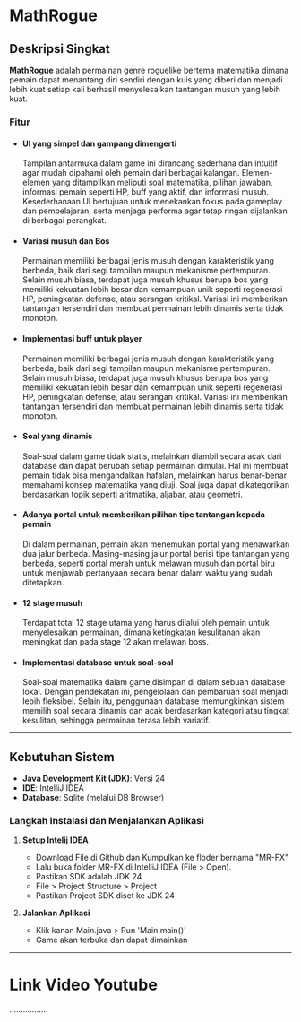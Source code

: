 # MathRogue
## Deskripsi Singkat
**MathRogue** adalah permainan genre roguelike bertema matematika dimana pemain dapat menantang diri sendiri dengan kuis yang diberi dan menjadi lebih kuat setiap kali berhasil menyelesaikan tantangan musuh yang lebih kuat.
### Fitur
- #### UI yang simpel dan gampang dimengerti
  Tampilan antarmuka dalam game ini dirancang sederhana dan intuitif agar mudah dipahami oleh pemain dari berbagai kalangan. Elemen-elemen yang ditampilkan meliputi soal matematika, pilihan jawaban, informasi pemain seperti HP, buff yang aktif, dan informasi musuh. Kesederhanaan UI bertujuan untuk menekankan fokus pada gameplay dan pembelajaran, serta menjaga performa agar tetap ringan dijalankan di berbagai perangkat.
- #### Variasi musuh dan Bos
  Permainan memiliki berbagai jenis musuh dengan karakteristik yang berbeda, baik dari segi tampilan maupun mekanisme pertempuran. Selain musuh biasa, terdapat juga musuh khusus berupa bos yang memiliki kekuatan lebih besar dan kemampuan unik seperti regenerasi HP, peningkatan defense, atau serangan kritikal. Variasi ini memberikan tantangan tersendiri dan membuat permainan lebih dinamis serta tidak monoton.
- #### Implementasi buff untuk player
  Permainan memiliki berbagai jenis musuh dengan karakteristik yang berbeda, baik dari segi tampilan maupun mekanisme pertempuran. Selain musuh biasa, terdapat juga musuh khusus berupa bos yang memiliki kekuatan lebih besar dan kemampuan unik seperti regenerasi HP, peningkatan defense, atau serangan kritikal. Variasi ini memberikan tantangan tersendiri dan membuat permainan lebih dinamis serta tidak monoton.
- #### Soal yang dinamis
  Soal-soal dalam game tidak statis, melainkan diambil secara acak dari database dan dapat berubah setiap permainan dimulai. Hal ini membuat pemain tidak bisa mengandalkan hafalan, melainkan harus benar-benar memahami konsep matematika yang diuji. Soal juga dapat dikategorikan berdasarkan topik seperti aritmatika, aljabar, atau geometri.
- #### Adanya portal untuk memberikan pilihan tipe tantangan kepada pemain
  Di dalam permainan, pemain akan menemukan portal yang menawarkan dua jalur berbeda. Masing-masing jalur portal berisi tipe tantangan yang berbeda, seperti portal merah untuk melawan musuh dan portal biru untuk menjawab pertanyaan secara benar dalam waktu yang sudah ditetapkan.
- #### 12 stage musuh
  Terdapat total 12 stage utama yang harus dilalui oleh pemain untuk menyelesaikan permainan, dimana ketingkatan kesulitanan akan meningkat dan pada stage 12 akan melawan boss.
- #### Implementasi database untuk soal-soal
   Soal-soal matematika dalam game disimpan di dalam sebuah database lokal. Dengan pendekatan ini, pengelolaan dan pembaruan soal menjadi lebih fleksibel. Selain itu, penggunaan database memungkinkan sistem memilih soal secara dinamis dan acak berdasarkan kategori atau tingkat kesulitan, sehingga permainan terasa lebih variatif.


___
## Kebutuhan Sistem
- **Java Development Kit (JDK)**: Versi 24
- **IDE**: IntelliJ IDEA
- **Database**: Sqlite (melalui DB Browser)

### Langkah Instalasi dan Menjalankan Aplikasi
1. **Setup Intelij IDEA**
   - Download File di Github dan Kumpulkan ke floder bernama "MR-FX"
   - Lalu buka folder MR-FX di IntelliJ IDEA (File > Open).
   - Pastikan SDK adalah JDK 24
   - File > Project Structure > Project
   - Pastikan Project SDK diset ke JDK 24

2. **Jalankan Aplikasi**
   - Klik kanan Main.java > Run 'Main.main()'
   - Game akan terbuka dan dapat dimainkan

---
# Link Video Youtube
.................
